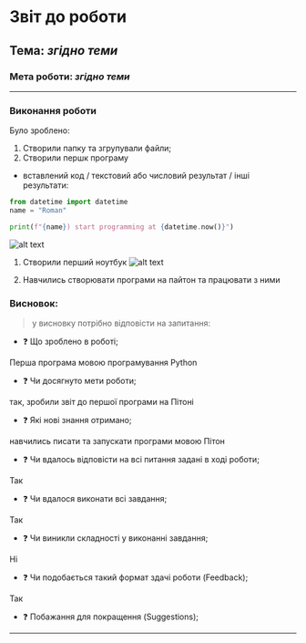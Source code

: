 # Звіт до роботи
## Тема: _згідно теми_
### Мета роботи: _згідно теми_
---
### Виконання роботи
Було зроблено:

1. Створили папку та згрупували файли;
2. Створили першк програму

- вставлений код / текстовий або числовий результат / інші результати:
```python
from datetime import datetime
name = "Roman"

print(f"{name}) start programming at {datetime.now()}")
```
![alt text](https://github.com/RomanBakayev/bakayev-tks24/raw/main/screenshots/WYrXCThNSbmG.png "Результат виконання програми")

1. Створили перший ноутбук
![alt text](https://github.com/RomanBakayev/bakayev-tks24/raw/main/screenshots/cl0a75CKF6HB.png "Мій ноутбук")

2. Навчились створювати програми на пайтон та працювати з ними

### Висновок: 
> у висновку потрібно відповісти на запитання:
- :question: Що зроблено в роботі;

Перша програма мовою програмування Python
- :question: Чи досягнуто мети роботи;

так, зробили звіт до першої програми на Пітоні
- :question: Які нові знання отримано;

навчились писати та запускати програми мовою Пітон
- :question: Чи вдалось відповісти на всі питання задані в ході роботи;

Так
- :question: Чи вдалося виконати всі завдання;

Так
- :question: Чи виникли складності у виконанні завдання;

Ні
- :question: Чи подобається такий формат здачі роботи (Feedback);

Так
- :question: Побажання для покращення (Suggestions);

---